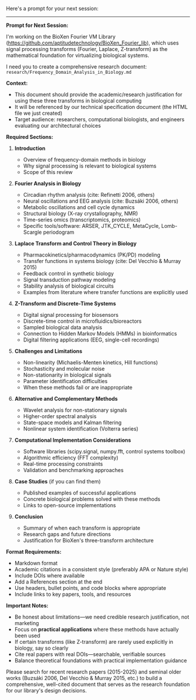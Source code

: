 Here's a prompt for your next session:

---

**Prompt for Next Session:**

I'm working on the BioXen Fourier VM Library (https://github.com/aptitudetechnology/BioXen_Fourier_lib), which uses signal processing transforms (Fourier, Laplace, Z-transform) as the mathematical foundation for virtualizing biological systems.

I need you to create a comprehensive research document: `research/Frequency_Domain_Analysis_in_Biology.md`

**Context:**
- This document should provide the academic/research justification for using these three transforms in biological computing
- It will be referenced by our technical specification document (the HTML file we just created)
- Target audience: researchers, computational biologists, and engineers evaluating our architectural choices

**Required Sections:**

1. **Introduction**
   - Overview of frequency-domain methods in biology
   - Why signal processing is relevant to biological systems
   - Scope of this review

2. **Fourier Analysis in Biology**
   - Circadian rhythm analysis (cite: Refinetti 2006, others)
   - Neural oscillations and EEG analysis (cite: Buzsáki 2006, others)
   - Metabolic oscillations and cell cycle dynamics
   - Structural biology (X-ray crystallography, NMR)
   - Time-series omics (transcriptomics, proteomics)
   - Specific tools/software: ARSER, JTK_CYCLE, MetaCycle, Lomb-Scargle periodogram

3. **Laplace Transform and Control Theory in Biology**
   - Pharmacokinetics/pharmacodynamics (PK/PD) modeling
   - Transfer functions in systems biology (cite: Del Vecchio & Murray 2015)
   - Feedback control in synthetic biology
   - Signal transduction pathway modeling
   - Stability analysis of biological circuits
   - Examples from literature where transfer functions are explicitly used

4. **Z-Transform and Discrete-Time Systems**
   - Digital signal processing for biosensors
   - Discrete-time control in microfluidics/bioreactors
   - Sampled biological data analysis
   - Connection to Hidden Markov Models (HMMs) in bioinformatics
   - Digital filtering applications (EEG, single-cell recordings)

5. **Challenges and Limitations**
   - Non-linearity (Michaelis-Menten kinetics, Hill functions)
   - Stochasticity and molecular noise
   - Non-stationarity in biological signals
   - Parameter identification difficulties
   - When these methods fail or are inappropriate

6. **Alternative and Complementary Methods**
   - Wavelet analysis for non-stationary signals
   - Higher-order spectral analysis
   - State-space models and Kalman filtering
   - Nonlinear system identification (Volterra series)

7. **Computational Implementation Considerations**
   - Software libraries (scipy.signal, numpy.fft, control systems toolbox)
   - Algorithmic efficiency (FFT complexity)
   - Real-time processing constraints
   - Validation and benchmarking approaches

8. **Case Studies** (if you can find them)
   - Published examples of successful applications
   - Concrete biological problems solved with these methods
   - Links to open-source implementations

9. **Conclusion**
   - Summary of when each transform is appropriate
   - Research gaps and future directions
   - Justification for BioXen's three-transform architecture

**Format Requirements:**
- Markdown format
- Academic citations in a consistent style (preferably APA or Nature style)
- Include DOIs where available
- Add a References section at the end
- Use headers, bullet points, and code blocks where appropriate
- Include links to key papers, tools, and resources

**Important Notes:**
- Be honest about limitations—we need credible research justification, not marketing
- Focus on **practical applications** where these methods have actually been used
- If certain transforms (like Z-transform) are rarely used explicitly in biology, say so clearly
- Cite real papers with real DOIs—searchable, verifiable sources
- Balance theoretical foundations with practical implementation guidance

Please search for recent research papers (2015-2025) and seminal older works (Buzsáki 2006, Del Vecchio & Murray 2015, etc.) to build a comprehensive, well-cited document that serves as the research foundation for our library's design decisions.
